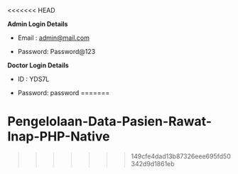 <<<<<<< HEAD

**Admin Login Details**

* Email   : admin@mail.com 

* Password: Password@123

**Doctor Login Details**

* ID      : YDS7L

* Password: password
=======
# Pengelolaan-Data-Pasien-Rawat-Inap-PHP-Native
>>>>>>> 149cfe4dad13b87326eee695fd50342d9d1861eb
